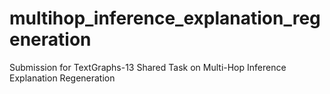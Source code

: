 # multihop_inference_explanation_regeneration
Submission for TextGraphs-13 Shared Task on Multi-Hop Inference Explanation Regeneration
